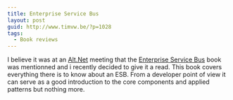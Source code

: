 ```yaml
---
title: Enterprise Service Bus
layout: post
guid: http://www.timvw.be/?p=1028
tags:
  - Book reviews
---
```

I believe it was at an [Alt.Net](http://www.altdotnet.be) meeting that the [Enterprise Service Bus](http://www.amazon.com/Enterprise-Service-Bus-David-Chappell/dp/0596006756) book was mentionned and i recently decided to give it a read. This book covers everything there is to know about an ESB. From a developer point of view it can serve as a good introduction to the core components and applied patterns but nothing more.
